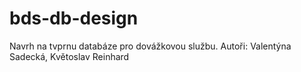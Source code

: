# bds-db-design

Navrh na tvprnu databáze pro dovážkovou službu. 
Autoři: Valentýna Sadecká, Květoslav Reinhard
